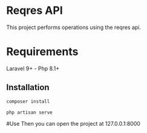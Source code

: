 # Reqres API

This project performs operations using the reqres api.

# Requirements

Laravel 9+ - Php 8.1+

## Installation

```bash
composer install
```
```bash
php artisan serve
```
#Use
Then you can open the project at 127.0.0.1:8000

